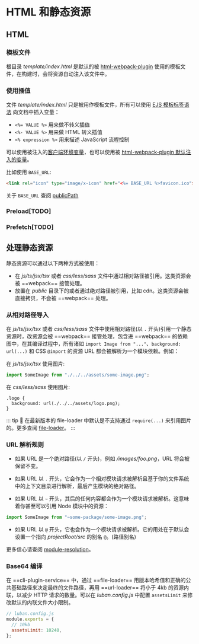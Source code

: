 # HTML 和静态资源

## HTML

### 模板文件

根目录 *template/index.html* 是默认的被 [html-webpack-plugin](https://github.com/jantimon/html-webpack-plugin) 使用的模板文件，在构建时，会将资源自动注入该文件中。

### 使用插值

文件 *template/index.html* 只是被用作模板文件，所有可以使用 [EJS 模板标签语法](https://ejs.bootcss.com/#docs) 向文档中插入变量：

+ `<%= VALUE %>` 用来做不转义插值
+ `<%- VALUE %>` 用来做 HTML 转义插值
+ `<% expression %>` 用来描述 JavaScript 流程控制

可以使用被注入的[客户端环境变量](mode-and-env.md)，也可以使用被 [html-webpack-plugin 默认注入的变量](https://github.com/jantimon/html-webpack-plugin#writing-your-own-templates)。

比如使用 `BASE_URL`:
``` html
<link rel="icon" type="image/x-icon" href="<%= BASE_URL %>favicon.ico">
```

关于 `BASE_URL` 查阅 [publicPath](../config/README.md#publicpath)

### Preload[TODO]

### Prefetch[TODO]

## 处理静态资源

静态资源可以通过以下两种方式被使用：
+ 在 *js/ts/jsx/tsx* 或者 *css/less/sass* 文件中通过相对路径被引用。这类资源会被 ==webpack== 接管处理。
+ 放置在 *public* 目录下的或者通过绝对路径被引用，比如 cdn。这类资源会被直接拷贝，不会被 ==webpack== 处理。

### 从相对路径导入
在 *js/ts/jsx/tsx* 或者 *css/less/sass* 文件中使用相对路径(以 `.` 开头)引用一个静态资源时，改资源会被 ==webpack== 接管处理，包含进 ==webpack== 的依赖图中，在其编译过程中，所有诸如 `import Image from "..."`、`background: url(...)` 和 CSS `@import` 的资源 URL 都会被解析为一个模块依赖。例如：

在 *js/ts/jsx/tsx* 使用图片:
``` ts
import SomeImage from "./../../assets/some-image.png";
```
在 *css/less/sass* 使用图片:
``` less
.logo {
  background: url(./../../assets/logo.png);
}
```

::: tip 🙋
在最新版本的 file-loader 中默认是不支持通过 `require(...)` 来引用图片的。更多查阅 [file-loader](https://www.npmjs.com/package/file-loader#esmodule)。
:::

### URL 解析规则

+ 如果 URL 是一个绝对路径(以 `/` 开头)，例如 */images/foo.png*，URL 将会被保留不变。

+ 如果 URL 以 `.` 开头，它会作为一个相对模块请求被解析且基于你的文件系统中的上下文目录进行解析，最后产生模块的绝对路径。

+ 如果 URL 以 `~` 开头，其后的任何内容都会作为一个模块请求被解析。这意味着你甚至可以引用 Node 模块中的资源：
```typescript
import SomeImage from "~some-package/some-image.png";
```

+ 如果 URL 以 `@` 开头，它也会作为一个模块请求被解析。它的用处在于默认会设置一个指向 *projectRoot/src* 的别名 `@`。(路径别名)

更多信心请查阅 [module-resolution](https://webpack.js.org/concepts/module-resolution/#resolving-rules-in-webpack)。

### Base64 编译

在 ==cli-plugin-service== 中，通过 ==file-loader== 用版本哈希值和正确的公共基础路径来决定最终的文件路径，再用 ==url-loader== 将小于 4kb 的资源内联，以减少 HTTP 请求的数量。可以在 *luban.config.js* 中配置 `assetsLimit` 来修改默认的内联文件大小限制。

``` javascript
// luban.config.js
module.exports = {
  // 10kb
  assetsLimit: 10240,
};
```
